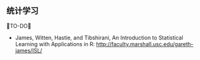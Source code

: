 ## 统计学习
🐘TO-DO🐘


* James, Witten, Hastie, and Tibshirani, An Introduction to Statistical Learning with Applications in R: http://faculty.marshall.usc.edu/gareth-james/ISL/